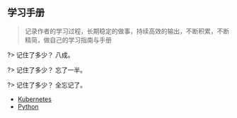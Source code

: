## 学习手册

> 记录作者的学习过程，长期稳定的做事，持续高效的输出，不断积累，不断精简，做自己的学习指南与手册

?> 记住了多少？ 八成。

?> 记住了多少？ 忘了一半。

?> 记住了多少？ 全忘记了。



- [Kubernetes](/k8s/)
- [Python](/python/)